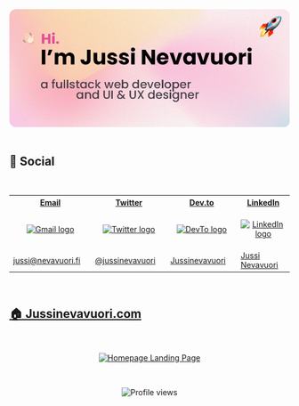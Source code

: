 <img src="/assets/banner1.png" alt="banner">

<img src="#" alt="" height="160">

## 📱 Social

<img src="#" alt="" height="160">

<table>
	<tr>
		<th>
			<a href="mailto:jussi@nevavuori.fi">
				Email
			</a>
		</th>
		<th>
			<a href="https://twitter.com/jussinevavuori">
				Twitter
			</a>
		</th>
		<th>
			<a href="https://dev.to/jussinevavuori">
				Dev.to
			</a>
		</th>
		<th>
			<a href="https://www.linkedin.com/in/jussinevavuori/">
				LinkedIn
			</a>
		</th>
	</tr>
	<tr>
		<td align="center">
			<img width="441" height="1">
			<a href="mailto:jussi@nevavuori.fi">
				<img alt="Gmail logo" src="https://upload.wikimedia.org/wikipedia/commons/thumb/7/7e/Gmail_icon_%282020%29.svg/200px-Gmail_icon_%282020%29.svg.png" height="20" />
			</a>
			<img width="441" height="1">
		</td>
		<td align="center">
			<img width="441" height="1">
			<a href="https://twitter.com/jussinevavuori">
				<img alt="Twitter logo" src="https://upload.wikimedia.org/wikipedia/commons/thumb/4/4f/Twitter-logo.svg/200px-Twitter-logo.svg.png" height="20" />
			</a>
			<img width="441" height="1">
		</td>
		<td align="center">
			<img width="441" height="1">
			<a href="https://dev.to/jussinevavuori">
				<img alt="DevTo logo" src="https://dev-to-uploads.s3.amazonaws.com/uploads/logos/resized_logo_UQww2soKuUsjaOGNB38o.png" height="20" />
			</a>
			<img width="441" height="1">
		</td>
		<td align="center">
			<img width="441" height="1">
			<a href="https://www.linkedin.com/in/jussinevavuori/">
				<img alt="LinkedIn logo" src="https://content.linkedin.com/content/dam/me/business/en-us/amp/brand-site/v2/bg/LI-Bug.svg.original.svg" height="20" />
			</a>
			<img width="441" height="1">
		</td>
	</tr>
	<tr>
		<td>
			<a href="mailto:jussi@nevavuori.fi">
				jussi@nevavuori.fi
			</a>
		</td>
		<td>
			<a href="https://twitter.com/jussinevavuori">
				@jussinevavuori
			</a>
		</td>
		<td>
			<a href="https://dev.to/jussinevavuori">
				Jussinevavuori
			</a>
		</td>
		<td>
			<a href="https://www.linkedin.com/in/jussinevavuori/">
				Jussi Nevavuori
			</a>
		</td>
	</tr>
</table>

<img src="#" alt="" height="160">

## [🏠 Jussinevavuori.com](https://jussinevavuori.com/)

<img src="#" alt="" height="160">

[<p align="center"><img width="360" align="center" alt="Homepage Landing Page" src="https://jussinevavuori.com/api/ogimage?path=/"></p>](https://jussinevavuori.com/)

<img src="#" alt="" height="160">

<p align="center">
<img src="https://komarev.com/ghpvc/?username=jussinevavuori&color=brightgreen" alt="Profile views">
</p>